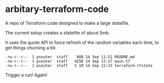 # arbitary-terraform-code

A repo of Terraform code designed to make a large statefile.

The current setup creates a statefile of about 5mb.

It uses the quote API to force refresh of the random variables each time, to get things churning a bit.

````
-rw-r--r--  1 psouter  staff    88B 14 Sep 11:52 README.md
-rw-r--r--  1 psouter  staff   425B 14 Sep 12:17 main.tf
-rw-r--r--  1 psouter  staff   5.1M 14 Sep 12:23 terraform.tfstate
````

Trigger a run! Again!
